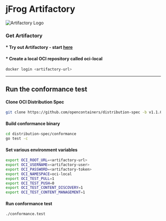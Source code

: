 # jFrog Artifactory
![Artifactory Logo](https://media.jfrog.com/wp-content/uploads/2024/06/25122849/JFrog-Logo.svg)


### Get Artifactory
#### * Try out Artifactory - start [here](https://jfrog.com/start-free/)
#### * Create a local OCI repository called oci-local

```bash
docker login <artifactory-url>
```
---

## Run the conformance test
#### Clone OCI Distribution Spec

```bash
git clone https://github.com/opencontainers/distribution-spec -b v1.1.0
```

#### Build conformance binary
```bash
cd distribution-spec/conformance
go test -c
```

#### Set various environment variables
```bash
export OCI_ROOT_URL=<artifactory-url>
export OCI_USERNAME=<artifactory-user>
export OCI_PASSWORD=<artifactory-token>
export OCI_NAMESPACE=oci-local
export OCI_TEST_PULL=1
export OCI_TEST_PUSH=0
export OCI_TEST_CONTENT_DISCOVERY=1
export OCI_TEST_CONTENT_MANAGEMENT=1
```

#### Run conformance test
```bash
./conformance.test
```

